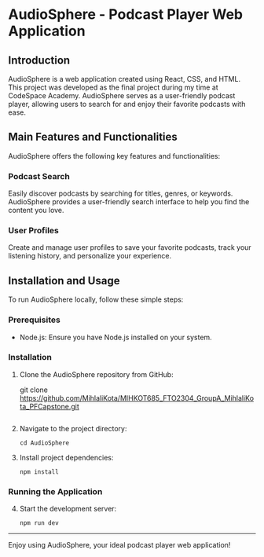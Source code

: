 # AudioSphere - Podcast Player Web Application

## Introduction

AudioSphere is a web application created using React, CSS, and HTML. This project was developed as the final project during my time at CodeSpace Academy. AudioSphere serves as a user-friendly podcast player, allowing users to search for and enjoy their favorite podcasts with ease.

## Main Features and Functionalities

AudioSphere offers the following key features and functionalities:

### Podcast Search

Easily discover podcasts by searching for titles, genres, or keywords. AudioSphere provides a user-friendly search interface to help you find the content you love.

### User Profiles

Create and manage user profiles to save your favorite podcasts, track your listening history, and personalize your experience.

## Installation and Usage

To run AudioSphere locally, follow these simple steps:

### Prerequisites

- Node.js: Ensure you have Node.js installed on your system.

### Installation

1. Clone the AudioSphere repository from GitHub:

   git clone https://github.com/MihlaliKota/MIHKOT685_FTO2304_GroupA_MihlaliKota_PFCapstone.git

   ```

   ```

2. Navigate to the project directory:

   ```
   cd AudioSphere
   ```

3. Install project dependencies:
   ```
   npm install
   ```

### Running the Application

4. Start the development server:
   ```
   npm run dev
   ```

---

Enjoy using AudioSphere, your ideal podcast player web application!
